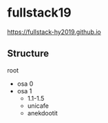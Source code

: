 # fullstack19
https://fullstack-hy2019.github.io

## Structure
root  
* osa 0
* osa 1
  * 1.1-1.5
  * unicafe
  * anekdootit
